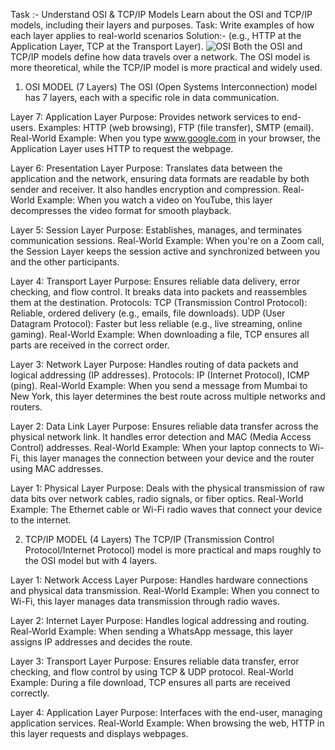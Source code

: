 Task :-
Understand OSI & TCP/IP Models Learn about the OSI and TCP/IP models, including their layers and purposes. Task: Write examples of how each layer applies to real-world scenarios 
Solution:-
(e.g., HTTP at the Application Layer, TCP at the Transport Layer).
![OSI](https://github.com/user-attachments/assets/baa88c4d-0db1-45e3-8f82-f30250ebc886)
Both the OSI and TCP/IP models define how data travels over a network. The OSI model is more theoretical, while the TCP/IP model is more practical and widely used.

1. OSI MODEL (7 Layers)
The OSI (Open Systems Interconnection) model has 7 layers, each with a specific role in data communication.

Layer 7: Application Layer
Purpose: Provides network services to end-users.
Examples: HTTP (web browsing), FTP (file transfer), SMTP (email).
Real-World Example: When you type www.google.com in your browser, the Application Layer uses HTTP to request the webpage.

Layer 6: Presentation Layer
Purpose: Translates data between the application and the network, ensuring data formats are readable by both sender and receiver. It also handles encryption and compression.
Real-World Example: When you watch a video on YouTube, this layer decompresses the video format for smooth playback.

Layer 5: Session Layer
Purpose: Establishes, manages, and terminates communication sessions.
Real-World Example: When you're on a Zoom call, the Session Layer keeps the session active and synchronized between you and the other participants.

Layer 4: Transport Layer
Purpose: Ensures reliable data delivery, error checking, and flow control. It breaks data into packets and reassembles them at the destination.
Protocols:
TCP (Transmission Control Protocol): Reliable, ordered delivery (e.g., emails, file downloads).
UDP (User Datagram Protocol): Faster but less reliable (e.g., live streaming, online gaming).
Real-World Example: When downloading a file, TCP ensures all parts are received in the correct order.

Layer 3: Network Layer
Purpose: Handles routing of data packets and logical addressing (IP addresses).
Protocols: IP (Internet Protocol), ICMP (ping).
Real-World Example: When you send a message from Mumbai to New York, this layer determines the best route across multiple networks and routers.

Layer 2: Data Link Layer
Purpose: Ensures reliable data transfer across the physical network link. It handles error detection and MAC (Media Access Control) addresses.
Real-World Example: When your laptop connects to Wi-Fi, this layer manages the connection between your device and the router using MAC addresses.

Layer 1: Physical Layer
Purpose: Deals with the physical transmission of raw data bits over network cables, radio signals, or fiber optics.
Real-World Example: The Ethernet cable or Wi-Fi radio waves that connect your device to the internet.


2. TCP/IP MODEL (4 Layers)
The TCP/IP (Transmission Control Protocol/Internet Protocol) model is more practical and maps roughly to the OSI model but with 4 layers.

Layer 1: Network Access Layer
Purpose: Handles hardware connections and physical data transmission.
Real-World Example: When you connect to Wi-Fi, this layer manages data transmission through radio waves.

Layer 2: Internet Layer
Purpose: Handles logical addressing and routing.
Real-World Example: When sending a WhatsApp message, this layer assigns IP addresses and decides the route.

Layer 3: Transport Layer
Purpose: Ensures reliable data transfer, error checking, and flow control by using TCP & UDP protocol.
Real-World Example: During a file download, TCP ensures all parts are received correctly.

Layer 4: Application Layer
Purpose: Interfaces with the end-user, managing application services.
Real-World Example: When browsing the web, HTTP in this layer requests and displays webpages.


